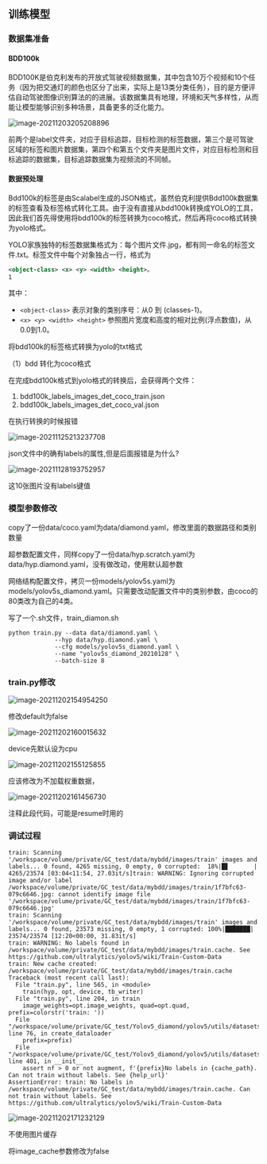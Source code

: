 



## 训练模型

### 数据集准备

#### BDD100k

BDD100K是伯克利发布的开放式驾驶视频数据集，其中包含10万个视频和10个任务（因为把交通灯的颜色也区分了出来，实际上是13类分类任务），目的是方便评估自动驾驶图像识别算法的的进展。该数据集具有地理，环境和天气多样性，从而能让模型能够识别多种场景，具备更多的泛化能力。

![image-20211203205208896](C:\Users\86183\AppData\Roaming\Typora\typora-user-images\image-20211203205208896.png)

前两个是label文件夹，对应于目标追踪，目标检测的标签数据，第三个是可驾驶区域的标签和图片数据集，第四个和第五个文件夹是图片文件，对应目标检测和目标追踪的数据集，目标追踪数据集为视频流的不同帧。

#### 数据预处理

Bdd100k的标签是由Scalabel生成的JSON格式，虽然伯克利提供Bdd100k数据集的标签查看及标签格式转化工具。由于没有直接从bdd100k转换成YOLO的工具，因此我们首先得使用将bdd100k的标签转换为coco格式，然后再将coco格式转换为yolo格式。

YOLO家族独特的标签数据集格式为：每个图片文件.jpg，都有同一命名的标签文件.txt。标签文件中每个对象独占一行，格式为

```xml
<object-class> <x> <y> <width> <height>。
1
```

其中：

- `<object-class>` 表示对象的类别序号：从0 到 (classes-1)。
- `<x> <y> <width> <height>` 参照图片宽度和高度的相对比例(浮点数值)，从0.0到1.0。

将bdd100k的标签格式转换为yolo的txt格式

（1）bdd 转化为coco格式

在完成bdd100k格式到yolo格式的转换后，会获得两个文件：

1. bdd100k_labels_images_det_coco_train.json
2. bdd100k_labels_images_det_coco_val.json

在执行转换的时候报错

![image-20211125213237708](C:\Users\86183\AppData\Roaming\Typora\typora-user-images\image-20211125213237708.png)

json文件中的确有labels的属性,但是后面报错是为什么?

![image-20211128193752957](C:\Users\86183\AppData\Roaming\Typora\typora-user-images\image-20211128193752957.png)

这10张图片没有labels键值

### 模型参数修改

copy了一份data/coco.yaml为data/diamond.yaml，修改里面的数据路径和类别数量

超参数配置文件，同样copy了一份data/hyp.scratch.yaml为data/hyp.diamond.yaml，没有做改动，使用默认超参数

网络结构配置文件，拷贝一份models/yolov5s.yaml为models/yolov5s_diamond.yaml。只需要改动配置文件中的类别参数，由coco的80类改为自己的4类。

写了一个.sh文件，train_diamon.sh

```shell
python train.py --data data/diamond.yaml \
             --hyp data/hyp.diamond.yaml \
             --cfg models/yolov5s_diamond.yaml \
             --name "yolov5s_diamond_20210128" \
             --batch-size 8
```

### train.py修改



![image-20211202154954250](C:\Users\86183\AppData\Roaming\Typora\typora-user-images\image-20211202154954250.png)

修改default为false

![image-20211202160015632](C:\Users\86183\AppData\Roaming\Typora\typora-user-images\image-20211202160015632.png)

device先默认设为cpu

![image-20211202155125855](C:\Users\86183\AppData\Roaming\Typora\typora-user-images\image-20211202155125855.png)

应该修改为不加载权重数据，

![image-20211202161456730](C:\Users\86183\AppData\Roaming\Typora\typora-user-images\image-20211202161456730.png)

注释此段代码，可能是resume时用的

### 调试过程

```shell
train: Scanning '/workspace/volume/private/GC_test/data/mybdd/images/train' images and labels... 0 found, 4265 missing, 0 empty, 0 corrupted:  18%|█▋       | 4265/23574 [03:04<11:54, 27.03it/s]train: WARNING: Ignoring corrupted image and/or label /workspace/volume/private/GC_test/data/mybdd/images/train/1f7bfc63-079c6646.jpg: cannot identify image file '/workspace/volume/private/GC_test/data/mybdd/images/train/1f7bfc63-079c6646.jpg'
train: Scanning '/workspace/volume/private/GC_test/data/mybdd/images/train' images and labels... 0 found, 23573 missing, 0 empty, 1 corrupted: 100%|███████| 23574/23574 [12:20<00:00, 31.83it/s]
train: WARNING: No labels found in /workspace/volume/private/GC_test/data/mybdd/images/train.cache. See https://github.com/ultralytics/yolov5/wiki/Train-Custom-Data
train: New cache created: /workspace/volume/private/GC_test/data/mybdd/images/train.cache
Traceback (most recent call last):
  File "train.py", line 565, in <module>
    train(hyp, opt, device, tb_writer)
  File "train.py", line 204, in train
    image_weights=opt.image_weights, quad=opt.quad, prefix=colorstr('train: '))
  File "/workspace/volume/private/GC_test/Yolov5_diamond/yolov5/utils/datasets.py", line 76, in create_dataloader
    prefix=prefix)
  File "/workspace/volume/private/GC_test/Yolov5_diamond/yolov5/utils/datasets.py", line 401, in __init__
    assert nf > 0 or not augment, f'{prefix}No labels in {cache_path}. Can not train without labels. See {help_url}'
AssertionError: train: No labels in /workspace/volume/private/GC_test/data/mybdd/images/train.cache. Can not train without labels. See https://github.com/ultralytics/yolov5/wiki/Train-Custom-Data

```



![image-20211202171232129](C:\Users\86183\AppData\Roaming\Typora\typora-user-images\image-20211202171232129.png)

不使用图片缓存

将image_cache参数修改为false






